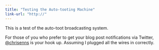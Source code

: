 ```yaml
---
title: "Testing the Auto-tooting Machine"
link-url: "http://"
---
```

<p>This is a test of the auto-toot broadcasting system.</p>
<p>For those of you who prefer to get your blog post notifications via Twitter, <a href="http://www.twitter.com/chrisenns">@chrisenns</a> is your hook up. Assuming I plugged all the wires in correctly.</p>

